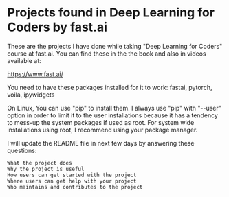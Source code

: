 # Projects found in Deep Learning for Coders by fast.ai 

These are the projects I have done while taking "Deep Learning for Coders" course at fast.ai. You can find these in the the book and also in videos available at:

https://www.fast.ai/


You need to have these packages installed for it to work:  fastai, pytorch, voila, ipywidgets

On Linux, You can use "pip" to install them. I always use "pip" with "--user" option in order to limit it to the user installations because it has a tendency to mess-up the system packages if used as root. For system wide installations using root, I recommend using your package manager.


I will update the README file in next few days by answering these questions:

    What the project does
    Why the project is useful
    How users can get started with the project
    Where users can get help with your project
    Who maintains and contributes to the project

